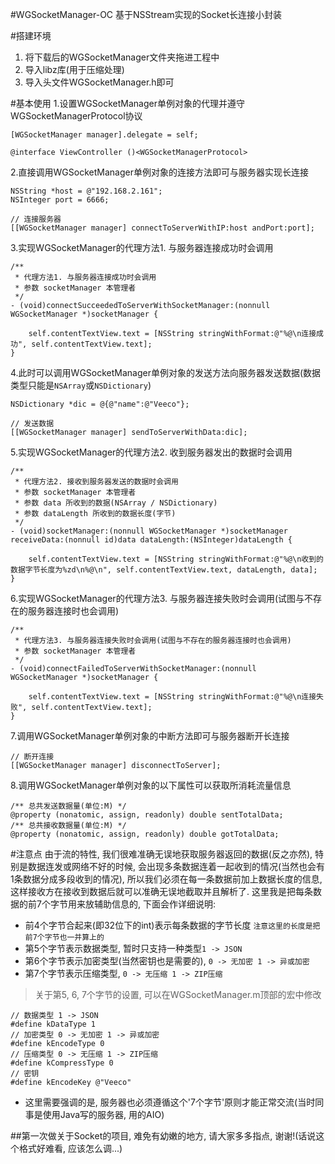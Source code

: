 #WGSocketManager-OC
基于NSStream实现的Socket长连接小封装

#搭建环境
1. 将下载后的WGSocketManager文件夹拖进工程中
2. 导入libz库(用于压缩处理)
3. 导入头文件WGSocketManager.h即可

#基本使用
1.设置WGSocketManager单例对象的代理并遵守WGSocketManagerProtocol协议
```objc
[WGSocketManager manager].delegate = self;

@interface ViewController ()<WGSocketManagerProtocol>
```
2.直接调用WGSocketManager单例对象的连接方法即可与服务器实现长连接
```objc
NSString *host = @"192.168.2.161";
NSInteger port = 6666;
    
// 连接服务器
[[WGSocketManager manager] connectToServerWithIP:host andPort:port];
```
3.实现WGSocketManager的代理方法1. 与服务器连接成功时会调用
```objc
/**
 * 代理方法1. 与服务器连接成功时会调用
 * 参数 socketManager 本管理者
 */
- (void)connectSucceededToServerWithSocketManager:(nonnull WGSocketManager *)socketManager {

    self.contentTextView.text = [NSString stringWithFormat:@"%@\n连接成功", self.contentTextView.text];
}
```
4.此时可以调用WGSocketManager单例对象的发送方法向服务器发送数据(数据类型只能是`NSArray`或`NSDictionary`)
```objc
NSDictionary *dic = @{@"name":@"Veeco"};
    
// 发送数据
[[WGSocketManager manager] sendToServerWithData:dic];
```
5.实现WGSocketManager的代理方法2. 收到服务器发出的数据时会调用
```objc
/**
 * 代理方法2. 接收到服务器发送的数据时会调用
 * 参数 socketManager 本管理者
 * 参数 data 所收到的数据(NSArray / NSDictionary)
 * 参数 dataLength 所收到的数据长度(字节)
 */
- (void)socketManager:(nonnull WGSocketManager *)socketManager receiveData:(nonnull id)data dataLength:(NSInteger)dataLength {

    self.contentTextView.text = [NSString stringWithFormat:@"%@\n收到的数据字节长度为%zd\n%@\n", self.contentTextView.text, dataLength, data];
}
```
6.实现WGSocketManager的代理方法3. 与服务器连接失败时会调用(试图与不存在的服务器连接时也会调用)
```objc
/**
 * 代理方法3. 与服务器连接失败时会调用(试图与不存在的服务器连接时也会调用)
 * 参数 socketManager 本管理者
 */
- (void)connectFailedToServerWithSocketManager:(nonnull WGSocketManager *)socketManager {

    self.contentTextView.text = [NSString stringWithFormat:@"%@\n连接失败", self.contentTextView.text];
}
```
7.调用WGSocketManager单例对象的中断方法即可与服务器断开长连接
```objc
// 断开连接
[[WGSocketManager manager] disconnectToServer];
```
8.调用WGSocketManager单例对象的以下属性可以获取所消耗流量信息
```objc
/** 总共发送数据量(单位:M) */
@property (nonatomic, assign, readonly) double sentTotalData;
/** 总共接收数据量(单位:M) */
@property (nonatomic, assign, readonly) double gotTotalData;
```
#注意点
由于流的特性, 我们很难准确无误地获取服务器返回的数据(反之亦然), 特别是数据连发或网络不好的时候, 会出现多条数据连着一起收到的情况(当然也会有1条数据分成多段收到的情况), 所以我们必须在每一条数据前加上数据长度的信息, 这样接收方在接收到数据后就可以准确无误地截取并且解析了. 这里我是把每条数据的前7个字节用来放辅助信息的, 下面会作详细说明:
* 前4个字节合起来(即32位下的int)表示每条数据的字节长度 `注意这里的长度是把前7个字节也一并算上的`
* 第5个字节表示数据类型, 暂时只支持一种类型`1 -> JSON`
* 第6个字节表示加密类型(当然密钥也是需要的), `0 -> 无加密 1 -> 异或加密`
* 第7个字节表示压缩类型, `0 -> 无压缩 1 -> ZIP压缩`

>关于第5, 6, 7个字节的设置, 可以在WGSocketManager.m顶部的宏中修改
```objc
// 数据类型 1 -> JSON
#define kDataType 1
// 加密类型 0 -> 无加密 1 -> 异或加密
#define kEncodeType 0
// 压缩类型 0 -> 无压缩 1 -> ZIP压缩
#define kCompressType 0
// 密钥
#define kEncodeKey @"Veeco"
```

* 这里需要强调的是, 服务器也必须遵循这个'7个字节'原则才能正常交流(当时同事是使用Java写的服务器, 用的AIO)

##第一次做关于Socket的项目, 难免有幼嫩的地方, 请大家多多指点, 谢谢!(话说这个格式好难看, 应该怎么调...)

